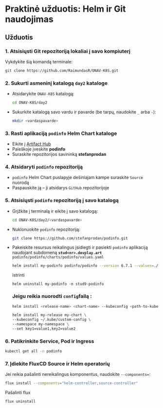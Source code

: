 # Praktinė užduotis: Helm ir Git naudojimas

## Užduotis

### 1. Atsisiųsti Git repozitoriją lokaliai į savo kompiuterį
Vykdykite šią komandą terminale:
```sh
git clone https://github.com/RaimundasR/ONAV-K8S.git
```

### 2. Sukurti asmeninį katalogą `day2` kataloge
- Atsidarykite `ONAV-K8S` katalogą:
  ```sh
  cd ONAV-K8S/day2
  ```
- Sukurkite katalogą savo vardu ir pavarde (be tarpų, naudokite `_` arba `-`):
  ```sh
  mkdir <vardaspavarde>
  ```

### 3. Rasti aplikaciją `podinfo` Helm Chart kataloge
- Eikite į [Artifact Hub](https://artifacthub.io/)
- Paieškoje įveskite **podinfo**
- Suraskite repozitorijos savininką **stefanprodan**

### 4. Atsidaryti `podinfo` repozitoriją
- `podinfo` Helm Chart puslapyje dešiniajam kampe suraskite `Source` nuorodą
- Paspauskite ją – ji atsidarys `GitHub` repozitorijoje

### 5. Atsisiųsti `podinfo` repozitoriją į savo katalogą
- Grįžkite į terminalą ir eikite į savo katalogą:
  ```sh
  cd ONAV-K8S/day2/<vardaspavarde>
  ```
- Nuklonuokite `podinfo` repozitoriją:
  ```sh
  git clone https://github.com/stefanprodan/podinfo.git
  ```
- Pakeiskite resursus reikalingus įsidiegti ir pasiekti `podinfo` aplikaciją naudojant subdomeną **`stud<nr>.devplay.art`**
  `podinfo/podinfo/charts/podinfo/values.yaml`

  ```sh
  helm install my-podinfo podinfo/podinfo --version 6.7.1 --values=./values.yaml --namespace stud9-podinfo --create-namespace
  ```

  istrinti 
  
  `helm uninstall my-podinfo -n stud9-podinfo`

  ###  Jeigu reikia nuorodti `config`failą :

  ```bash
  helm install <release-name> <chart-name> --kubeconfig <path-to-kubeconfig>
   ```

  ```bash
  helm install my-release my-chart \
  --kubeconfig ~/.kube/custom-config \
  --namespace my-namespace \
  --set key1=value1,key2=value2
  ```

### 6. Patikrinkite Service, Pod ir Ingress
```sh
kubectl get all -n podinfo
```

### 7. Įdiekite FluxCD Source ir Helm operatorių
 Jei reikia pašalinti nereikalingus komponentus, naudokite `--components=`:

 ```sh
flux install --components="helm-controller,source-controller"
```

Pašalinti flux

```sh
flux uninstall
```

